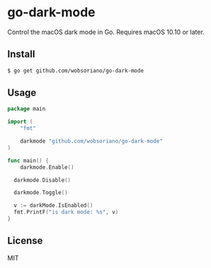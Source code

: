# go-dark-mode

Control the macOS dark mode in Go. Requires macOS 10.10 or later.

## Install

```bash
$ go get github.com/wobsoriano/go-dark-mode
```

## Usage

```go
package main

import (
	"fmt"

	darkmode "github.com/wobsoriano/go-dark-mode"
)

func main() {
	darkmode.Enable()

  darkmode.Disable()

  darkmode.Toggle()

  v := darkMode.IsEnabled()
  fmt.PrintF("is dark mode: %s", v)
}
```

## License

MIT

